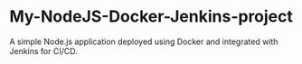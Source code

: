 # My-NodeJS-Docker-Jenkins-project
A simple Node.js application deployed using Docker and integrated with Jenkins for CI/CD.

